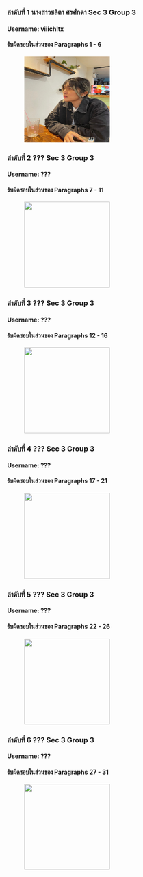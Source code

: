 ### ลำดับที่ 1 นางสาวชลิตา ศรศักดา Sec 3 Group 3
#### Username: viiichltx
#### รับผิดชอบในส่วนของ Paragraphs 1 - 6
<figure>
    <img src="./profile_team/chalita.jpg" width="200" height="200">
</figure>


### ลำดับที่ 2 ??? Sec 3 Group 3
#### Username: ???
#### รับผิดชอบในส่วนของ Paragraphs 7 - 11
<figure>
    <img src="./profile_team/???.jpg" width="200" height="200">
</figure>


### ลำดับที่ 3 ??? Sec 3 Group 3
#### Username: ???
#### รับผิดชอบในส่วนของ Paragraphs 12 - 16
<figure>
    <img src="./profile_team/???.jpg" width="200" height="200">
</figure>


### ลำดับที่ 4 ??? Sec 3 Group 3
#### Username: ???
#### รับผิดชอบในส่วนของ Paragraphs 17 - 21
<figure>
    <img src="./profile_team/???.jpg" width="200" height="200">
</figure>


### ลำดับที่ 5 ??? Sec 3 Group 3
#### Username: ???
#### รับผิดชอบในส่วนของ Paragraphs 22 - 26
<figure>
    <img src="./profile_team/???.jpg" width="200" height="200">
</figure>


### ลำดับที่ 6 ??? Sec 3 Group 3
#### Username: ???
#### รับผิดชอบในส่วนของ Paragraphs 27 - 31
<figure>
    <img src="./profile_team/???.jpg" width="200" height="200">
</figure>
